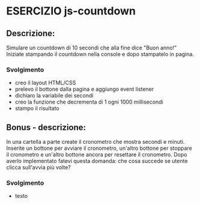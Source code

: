 # ESERCIZIO js-countdown

## Descrizione:

Simulare un countdown di 10 secondi che alla fine dice "Buon anno!"
Iniziate stampando il countdown nella console e dopo stampatelo in pagina.

### Svolgimento

- creo il layout HTML/CSS
- prelevo il bottone dalla pagina e aggiungo event listener
- dichiaro la variabile dei secondi
- creo la funzione che decrementa di 1 ogni 1000 millisecondi
- stampo il risultato

## Bonus - descrizione:

In una cartella a parte create il cronometro che mostra secondi e minuti.
Inserite un bottone per avviare il cronometro, un'altro bottone per stoppare il cronometro e un'altro bottone ancora per resettare il cronometro.
Dopo averlo implementato fatevi questa domanda: che cosa succede se utente clicca sull'avvia più volte?

### Svolgimento

- testo
